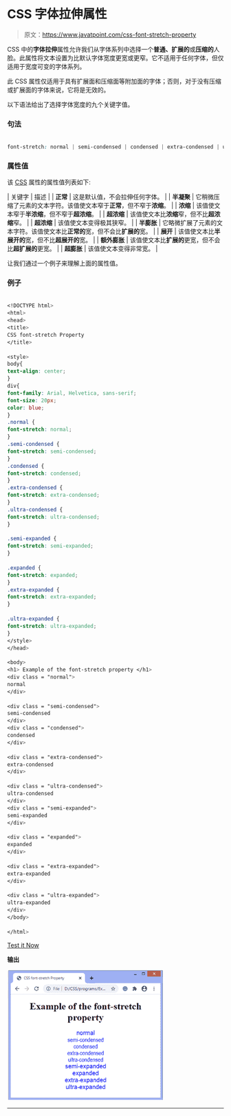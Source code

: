 # CSS 字体拉伸属性

> 原文：<https://www.javatpoint.com/css-font-stretch-property>

CSS 中的**字体拉伸**属性允许我们从字体系列中选择一个**普通、扩展的**或**压缩的**人脸。此属性将文本设置为比默认字体宽度更宽或更窄。它不适用于任何字体，但仅适用于宽度可变的字体系列。

此 CSS 属性仅适用于具有扩展面和压缩面等附加面的字体；否则，对于没有压缩或扩展面的字体来说，它将是无效的。

以下语法给出了选择字体宽度的九个关键字值。

### 句法

```css

font-stretch: normal | semi-condensed | condensed | extra-condensed | ultra-condensed | semi-expanded | expanded | extra-expanded | ultra-expanded

```

### 属性值

该 [CSS](https://www.javatpoint.com/css-tutorial) 属性的属性值列表如下:

| 关键字 | 描述 |
| **正常** | 这是默认值，不会拉伸任何字体。 |
| **半凝聚** | 它稍微压缩了元素的文本字符。该值使文本窄于**正常**，但不窄于**浓缩**。 |
| **浓缩** | 该值使文本窄于**半浓缩**，但不窄于**超浓缩**。 |
| **超浓缩** | 该值使文本比**浓缩**窄，但不比**超浓缩**窄。 |
| **超浓缩** | 该值使文本变得极其狭窄。 |
| **半膨胀** | 它略微扩展了元素的文本字符。该值使文本比**正常的**宽，但不会比**扩展的**宽。 |
| **展开** | 该值使文本比**半展开的**宽，但不比**超展开的**宽。 |
| **额外膨胀** | 该值使文本比**扩展的**更宽，但不会比**超扩展的**更宽。 |
| **超膨胀** | 该值使文本变得非常宽。 |

让我们通过一个例子来理解上面的属性值。

### 例子

```css

<!DOCTYPE html>
<html>
<head>
<title>
CSS font-stretch Property
</title>

<style>
body{
text-align: center;
}
div{
font-family: Arial, Helvetica, sans-serif;
font-size: 20px;
color: blue;
}
.normal {
font-stretch: normal;
}
.semi-condensed {
font-stretch: semi-condensed;
}
.condensed {
font-stretch: condensed;
}
.extra-condensed {
font-stretch: extra-condensed;
}
.ultra-condensed {
font-stretch: ultra-condensed;
}

.semi-expanded {
font-stretch: semi-expanded;
}

.expanded {
font-stretch: expanded;
}
.extra-expanded {
font-stretch: extra-expanded;
}

.ultra-expanded {
font-stretch: ultra-expanded;
}
</style>
</head>

<body>
<h1> Example of the font-stretch property </h1>
<div class = "normal">
normal
</div>

<div class = "semi-condensed">
semi-condensed
</div>
<div class = "condensed">
condensed
</div>

<div class = "extra-condensed">
extra-condensed
</div>

<div class = "ultra-condensed">
ultra-condensed
</div>
<div class = "semi-expanded">
semi-expanded
</div>

<div class = "expanded">
expanded
</div>

<div class = "extra-expanded">
extra-expanded
</div>

<div class = "ultra-expanded">
ultra-expanded
</div>
</body>

</html>

```

[Test it Now](https://www.javatpoint.com/oprweb/test.jsp?filename=css-font-stretch-property1)

**输出**

![CSS font-stretch property](img/24c9b29ecb6646ac8cd885519fb1a684.png)

* * *